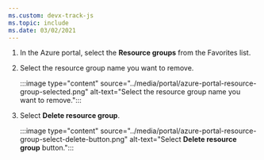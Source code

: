 ```yaml
---
ms.custom: devx-track-js
ms.topic: include
ms.date: 03/02/2021
---
```


1. In the Azure portal, select the **Resource groups** from the Favorites list. 
1. Select the resource group name you want to remove. 

    :::image type="content" source="../media/portal/azure-portal-resource-group-selected.png" alt-text="Select the resource group name you want to remove.":::

1. Select **Delete resource group**. 

    :::image type="content" source="../media/portal/azure-portal-resource-group-select-delete-button.png" alt-text="Select **Delete resource group** button.":::